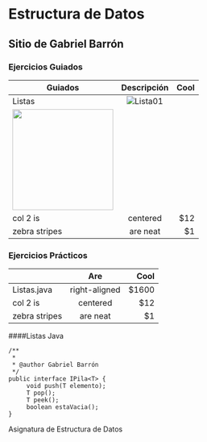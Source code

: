 # Estructura de Datos
## Sitio de Gabriel Barrón 
### Ejercicios Guiados

| Guiados        | Descripción           | Cool  |
| ------------- |:-------------:| -----:|
| Listas      | ![Lista01](https://github.com/user-attachments/assets/83580bfa-d0ba-415c-8488-56f9e615a185)
 | <img src="https://github.com/user-attachments/assets/83580bfa-d0ba-415c-8488-56f9e615a185" width="200" height="200" /> |
| col 2 is      | centered      |   $12 |
| zebra stripes | are neat      |    $1 |

### Ejercicios Prácticos

|         | Are           | Cool  |
| ------------- |:-------------:| -----:|
| Listas.java     | right-aligned | $1600 |
| col 2 is      | centered      |   $12 |
| zebra stripes | are neat      |    $1 |

####Listas Java
```
/**
 *
 * @author Gabriel Barrón 
 */
public interface IPila<T> {
     void push(T elemento);
     T pop();
     T peek();
     boolean estaVacia();
}
```

Asignatura de Estructura de Datos

